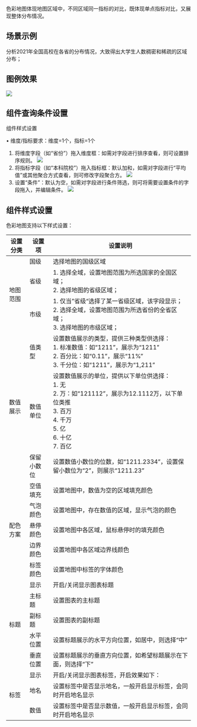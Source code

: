 色彩地图体现地图区域中，不同区域同一指标的对比，既体现单点指标对比，又展现整体分布情况。

## 场景示例
分析2021年全国高校在各省的分布情况，大致得出大学生人数稠密和稀疏的区域分布；

## 图例效果
![](https://qcloudimg.tencent-cloud.cn/raw/1cabdd9c81c7733e98a09dbfc1920218.png)

## 组件查询条件设置

组件样式设置

• 维度/指标要求：维度=1个，指标=1个

1. 将维度字段（如“省份”）拖入维度框：如需对字段进行排序查看，则可设置排序规则。
![](https://qcloudimg.tencent-cloud.cn/raw/6d79f654921865b497e7dcb78464964e.png)
2. 将指标字段（如“本科院校”）拖入指标框：默认加和，如需对字段进行“平均值”或其他聚合方式查看，则可修改字段聚合方。
![](https://qcloudimg.tencent-cloud.cn/raw/14cef7af84a2ebd38dcac5d4a2ae72ae.png)
3. 设置“条件”：默认为空，如需对字段进行条件筛选，则可将需要设置条件的字段拖入，并编辑条件。
![](https://qcloudimg.tencent-cloud.cn/raw/a2a59af2cb88d12ff8d852690cb67f37.png)

## 组件样式设置
色彩地图支持以下样式设置：
<table>
<thead>
<tr>
<th>设置分类</th>
<th>设置项</th>
<th>设置说明</th>
</tr>
</thead>
<tbody><tr>
<td rowspan="3">地图范围</td>
<td>国级</td>
<td>选择地图的国级区域</td>
</tr>
<tr> 
<td>省级</td>
<td>1. 选择全域，设置地图范围为所选国家的全国区域；<br>2. 选择地图的省级区域；</td>
</tr>
<tr> 
<td>市级</td>
<td>1. 仅当”省级“选择了某一省级区域，该字段显示；<br>2. 选择全域，设置地图范围为所选省份的全省区域；<br>3. 选择地图的市级区域；</td>
</tr>
<tr>
<td rowspan="3">数值展示</td>
<td>值类型</td>
<td>设置数值展示的类型，提供三种类型供选择：<br>1. 标准数值：如“1211”，展示为“1211”<br>2. 百分比：如“0.11”，展示“11%”<br>3. 千分位：如“1211”，展示为“1,211”</td>
</tr>
<tr> 
<td>数值单位</td>
<td>设置数值展示的单位，提供以下单位供选择：<br>1. 无<br>2. 万：如“121112”，展示为12.1112万，以下单位类推<br>3. 百万<br>4. 千万<br>5. 亿<br>6. 十亿<br>7. 百亿</td>
</tr>
<tr> 
<td>保留小数位</td>
<td>设置数值小数位的位数，如“1211.2334”，设置保留小数位为“2”，则展示“1211.23”</td>
</tr>
<tr>
<td rowspan="5">配色方案</td>
<td>空值填充</td>
<td>设置地图中，数值为空的区域填充颜色</td>
</tr>
<tr> 
<td>气泡颜色</td>
<td>设置地图中，存在数值的区域，显示气泡的颜色</td>
</tr>
<tr> 
<td>悬停颜色</td>
<td>设置地图中各区域，鼠标悬停时的填充颜色</td>
</tr>
<tr> 
<td>边界颜色</td>
<td>设置地图中各区域边界线颜色</td>
</tr>
<tr> 
<td>标签颜色</td>
<td>设置地图中标签的字体颜色</td>
</tr>
<tr>
<td rowspan="5">标题</td>
<td>显示</td>
<td>开启/关闭显示图表标题</td>
</tr>
<tr> 
<td>主标题</td>
<td>设置图表的主标题</td>
</tr>
<tr> 
<td>副标题</td>
<td>设置图表的副标题</td>
</tr>
<tr> 
<td>水平位置</td>
<td>设置标题展示的水平方向位置，如居中，则选择“中”</td>
</tr>
<tr> 
<td>垂直位置</td>
<td>设置标题展示的垂直方向位置，如希望标题展示在下面，则选择“下”</td>
</tr>
<tr>
<td rowspan="3">标签</td>
<td>显示</td>
<td>开启/关闭显示图表标签，开启效果如下：<br><img src="https://qcloudimg.tencent-cloud.cn/raw/90bb8fbbf09c1922b909ffc896c53405.png" alt=""></td>
</tr>
<tr> 
<td>地名</td>
<td>设置标签中是否显示地名，一般开启显示标签，会同时开启地名显示</td>
</tr>
<tr> 
<td>数值</td>
<td>设置标签中是否显示数值，一般开启显示标签，会同时开启地名显示</td>
</tr>
</tbody></table>